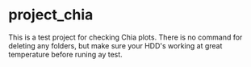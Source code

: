 # project_chia
This is a test project for checking Chia plots. There is no command for deleting any folders, but make sure your HDD's working at great temperature before runing ay test.
